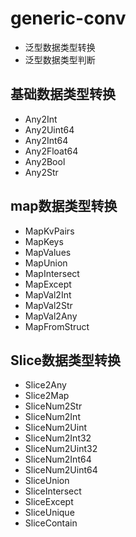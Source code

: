 # generic-conv
- 泛型数据类型转换
- 泛型数据类型判断


## 基础数据类型转换
- Any2Int
- Any2Uint64
- Any2Int64
- Any2Float64
- Any2Bool
- Any2Str

## map数据类型转换
- MapKvPairs
- MapKeys
- MapValues
- MapUnion
- MapIntersect
- MapExcept
- MapVal2Int
- MapVal2Str
- MapVal2Any
- MapFromStruct

## Slice数据类型转换
- Slice2Any
- Slice2Map
- SliceNum2Str
- SliceNum2Int
- SliceNum2Uint
- SliceNum2Int32
- SliceNum2Uint32
- SliceNum2Int64
- SliceNum2Uint64
- SliceUnion
- SliceIntersect
- SliceExcept
- SliceUnique
- SliceContain